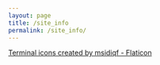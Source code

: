 ```yaml
---
layout: page
title: /site_info
permalink: /site_info/
---
```

<a href="https://www.flaticon.com/free-icon/code_6680874?term=terminal&related_id=6680874" title="terminal icons">Terminal icons created by msidiqf - Flaticon</a>

